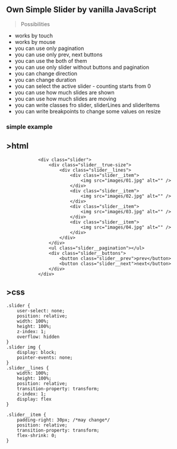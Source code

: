 ## Own Simple Slider by vanilla JavaScript
> Possibilities
- works by touch
- works by mouse
- you can use only pagination
- you can use only prev, next buttons
- you can use the both of them
- you can use only slider without buttons and pagination
- you can change direction
- you can change duration
- you can select the active slider - counting starts from 0
- you can use how much slides are shown 
- you can use how much slides are moving
- you can write classes fro slider, sliderLines and sliderItems
- you can write breakpoints to change some values on resize
### simple example

## >html
```
            <div class="slider">
                <div class="slider__true-size">
                    <div class="slider__lines">
                        <div class="slider__item">
                            <img src="images/01.jpg" alt="" />
                        </div>
                        <div class="slider__item">
                            <img src="images/02.jpg" alt="" />
                        </div>
                        <div class="slider__item">
                            <img src="images/03.jpg" alt="" />
                        </div>
                        <div class="slider__item">
                            <img src="images/04.jpg" alt="" />
                        </div>
                    </div>
                </div>
                <ul class="slider__pagination"></ul>
                <div class="slider__buttons">
                    <button class="slider__prev">prev</button>
                    <button class="slider__next">next</button>
                </div>
            </div>
```
## >css
```
.slider {
    user-select: none;
    position: relative;
    width: 100%;
    height: 100%;
    z-index: 1;
    overflow: hidden
}
.slider img {
    display: block;
    pointer-events: none;
}
.slider__lines {
    width: 100%;
    height: 100%;
    position: relative;
    transition-property: transform;
    z-index: 1;
    display: flex
}

.slider__item {
    padding-right: 30px; /*may change*/
    position: relative;
    transition-property: transform;
    flex-shrink: 0;
}
```
